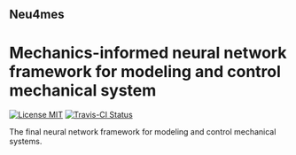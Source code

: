 ## Neu4mes 

# Mechanics-informed neural network framework for modeling and control mechanical system
[![License MIT](https://go-shields.herokuapp.com/license-MIT-blue.png)]()
[![Travis-CI Status](https://app.travis-ci.com/tonegas/neu4mes.svg?branch=master)](https://travis-ci.org/tonegas/neu4mes)

The final neural network framework for modeling and control mechanical systems.